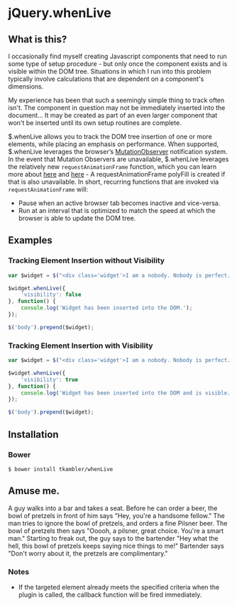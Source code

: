 jQuery.whenLive
========

## What is this?

I occasionally find myself creating Javascript components that need to run some type of setup procedure - but only once the component exists and is visible within the DOM tree. Situations in which I run into this problem typically involve calculations that are dependent on a component's dimensions.

My experience has been that such a seemingly simple thing to track often isn't. The component in question may not be immediately inserted into the document... It may be created as part of an even larger component that won't be inserted until its own setup routines are complete.

$.whenLive allows you to track the DOM tree insertion of one or more elements, while placing an emphasis on performance. When supported, $.whenLive leverages the browser’s [MutationObserver](https://developer.mozilla.org/en-US/docs/Web/API/MutationObserver) notification system. In the event that Mutation Observers are unavailable, $.whenLive leverages the relatively new `requestAnimationFrame` function, which you can learn more about [here](http://www.paulirish.com/2011/requestanimationframe-for-smart-animating/) and [here](http://css-tricks.com/using-requestanimationframe/) - A requestAnimationFrame polyFill is created if that is also unavailable. In short, recurring functions that are invoked via `requestAnimationFrame` will:

* Pause when an active browser tab becomes inactive and vice-versa.
* Run at an interval that is optimized to match the speed at which the browser is able to update the DOM tree.

## Examples

### Tracking Element Insertion without Visibility

```javascript
var $widget = $("<div class='widget'>I am a nobody. Nobody is perfect. Therefore, I am perfect.</div>");

$widget.whenLive({
	'visibility': false
}, function() {
	console.log('Widget has been inserted into the DOM.');
});

$('body').prepend($widget);
```

### Tracking Element Insertion with Visibility

```javascript
var $widget = $("<div class='widget'>I am a nobody. Nobody is perfect. Therefore, I am perfect.</div>");

$widget.whenLive({
	'visibility': true
}, function() {
	console.log('Widget has been inserted into the DOM and is visible.');
});

$('body').prepend($widget);
```

## Installation

### Bower

	$ bower install tkambler/whenLive

## Amuse me.

A guy walks into a bar and takes a seat. Before he can order a beer, the bowl of pretzels in front of him says "Hey, you're a handsome fellow." The man tries to ignore the bowl of pretzels, and orders a fine Pilsner beer. The bowl of pretzels then says "Ooooh, a pilsner, great choice. You're a smart man." Starting to freak out, the guy says to the bartender "Hey what the hell, this bowl of pretzels keeps saying nice things to me!" Bartender says "Don't worry about it, the pretzels are complimentary."

### Notes

* If the targeted element already meets the specified criteria when the plugin is called, the callback function will be fired immediately.

